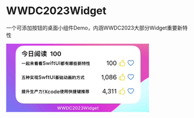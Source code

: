 # WWDC2023Widget
一个可添加按钮的桌面小组件Demo，内涵WWDC2023大部分Widget重要新特性

![Uploading wwdcwidget.gif…](https://github.com/jerryliurui/WWDC2023Widget/blob/main/wwdcwidget.gif)
